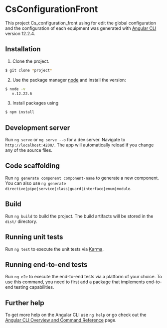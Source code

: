 # CsConfigurationFront

This project Cs_configuration_front using for edit the global configuration and the configuration of each equipment was generated with [Angular CLI](https://github.com/angular/angular-cli) version 12.2.4.

## Installation

1. Clone the project.
```bash
$ git clone *project*
```

2. Use the package manager [node](https://nodejs.org/en/) and install the version:

```bash
$ node -v
   v.12.22.6
```
3. Install packages using

```bash
$ npm install
```

## Development server

Run `ng serve` or `ng serve --o` for a dev server. Navigate to `http://localhost:4200/`. The app will automatically reload if you change any of the source files.

## Code scaffolding

Run `ng generate component component-name` to generate a new component. You can also use `ng generate directive|pipe|service|class|guard|interface|enum|module`.

## Build

Run `ng build` to build the project. The build artifacts will be stored in the `dist/` directory.

## Running unit tests

Run `ng test` to execute the unit tests via [Karma](https://karma-runner.github.io).

## Running end-to-end tests

Run `ng e2e` to execute the end-to-end tests via a platform of your choice. To use this command, you need to first add a package that implements end-to-end testing capabilities.

## Further help

To get more help on the Angular CLI use `ng help` or go check out the [Angular CLI Overview and Command Reference](https://angular.io/cli) page.